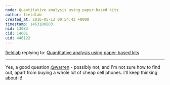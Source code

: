 ```yaml
---
node: Quantitative analysis using paper-based kits
author: fieldlab
created_at: 2016-05-13 00:54:43 +0000
timestamp: 1463100883
nid: 13083
cid: 14601
uid: 446122
---
```




[fieldlab](../profile/fieldlab) replying to: [Quantitative analysis using paper-based kits](../notes/fieldlab/05-06-2016/quantitative-analysis-using-paper-based-kits)

----
Yes, a good question [@warren](/profile/warren) - possibly not, and I'm not sure how to find out, apart from buying a whole lot of cheap cell phones. I'll keep thinking about it!